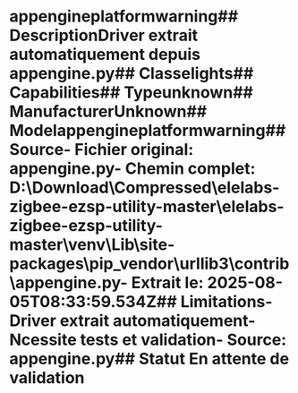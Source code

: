 # appengineplatformwarning##  DescriptionDriver extrait automatiquement depuis appengine.py##  Classelights##  Capabilities##  Typeunknown##  ManufacturerUnknown##  Modelappengineplatformwarning##  Source- **Fichier original**: appengine.py- **Chemin complet**: D:\Download\Compressed\elelabs-zigbee-ezsp-utility-master\elelabs-zigbee-ezsp-utility-master\venv\Lib\site-packages\pip\_vendor\urllib3\contrib\appengine.py- **Extrait le**: 2025-08-05T08:33:59.534Z##  Limitations- Driver extrait automatiquement- Ncessite tests et validation- Source: appengine.py##  Statut En attente de validation